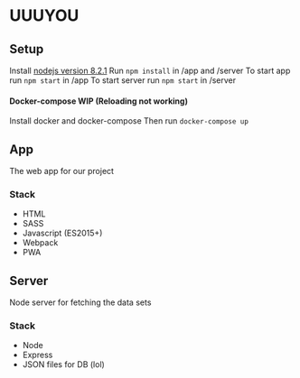 # UUUYOU

## Setup
Install [nodejs version 8.2.1](https://nodejs.org/en/)
Run `npm install` in /app and /server
To start app run `npm start` in /app
To start server run `npm start` in /server

#### Docker-compose WIP (Reloading not working)
Install docker and docker-compose
Then run `docker-compose up`

## App
The web app for our project

### Stack
* HTML
* SASS
* Javascript (ES2015+)
* Webpack
* PWA

## Server
Node server for fetching the data sets

### Stack
* Node
* Express
* JSON files for DB (lol)